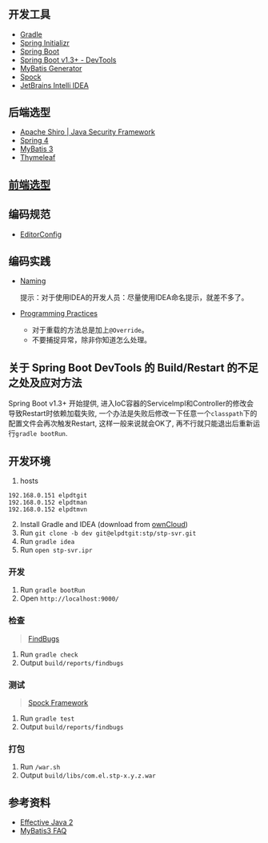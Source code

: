 #

## 开发工具

- [Gradle](http://gradle.org/)
- [Spring Initializr](http://start.spring.io/)
- [Spring Boot](http://docs.spring.io/spring-boot/docs/current/reference/html/)
- [Spring Boot v1.3+ - DevTools](http://docs.spring.io/spring-boot/docs/current/reference/html/using-boot-devtools.html)
- [MyBatis Generator](http://www.mybatis.org/generator/)
- [Spock](https://github.com/spockframework/spock)
- [JetBrains Intelli IDEA](https://www.jetbrains.com/idea/)


## 后端选型

- [Apache Shiro | Java Security Framework](http://shiro.apache.org/)
- [Spring 4](http://projects.spring.io/spring-framework/)
- [MyBatis 3](http://www.mybatis.org/mybatis-3/)
- [Thymeleaf](http://www.thymeleaf.org/)


## [前端选型](stp/stp-web)


## 编码规范

- [EditorConfig](http://editorconfig.org/)


## 编码实践

- [Naming](https://google.github.io/styleguide/javaguide.html#s5-naming)

  提示：对于使用IDEA的开发人员：尽量使用IDEA命名提示，就差不多了。

- [Programming Practices](https://google.github.io/styleguide/javaguide.html#s6-programming-practices)

  - 对于重载的方法总是加上`@Override`。
  - 不要捕捉异常，除非你知道怎么处理。


## 关于 Spring Boot DevTools 的 Build/Restart 的不足之处及应对方法

Spring Boot v1.3+ 开始提供, 进入IoC容器的ServiceImpl和Controller的修改会导致Restart时依赖加载失败, 一个办法是失败后修改一下任意一个`classpath`下的配置文件会再次触发Restart, 这样一般来说就会OK了, 再不行就只能退出后重新运行`gradle bootRun`.


## 开发环境

1. hosts
```
192.168.0.151 elpdtgit
192.168.0.152 elpdtman
192.168.0.152 elpdtmvn
```
2. Install Gradle and IDEA (download from [ownCloud](http://elpdtman/owncloud/))
3. Run `git clone -b dev git@elpdtgit:stp/stp-svr.git`
4. Run `gradle idea`
5. Run `open stp-svr.ipr`

### 开发

1. Run `gradle bootRun`
2. Open `http://localhost:9000/`

### 检查

> [FindBugs](https://docs.gradle.org/current/userguide/findbugs_plugin.html)

1. Run `gradle check`
2. Output `build/reports/findbugs`

### 测试

> [Spock Framework](https://github.com/spockframework/spock)

1. Run `gradle test`
2. Output `build/reports/findbugs`

### 打包

1. Run `/war.sh`
2. Output `build/libs/com.el.stp-x.y.z.war`


## 参考资料

- [Effective Java 2](https://raw.githubusercontent.com/andrewpage/programming-ebooks/master/Java/Effective%20Java%20\(2nd%20Edition\).pdf)
- [MyBatis3 FAQ](https://github.com/mybatis/mybatis-3/wiki/FAQ)
